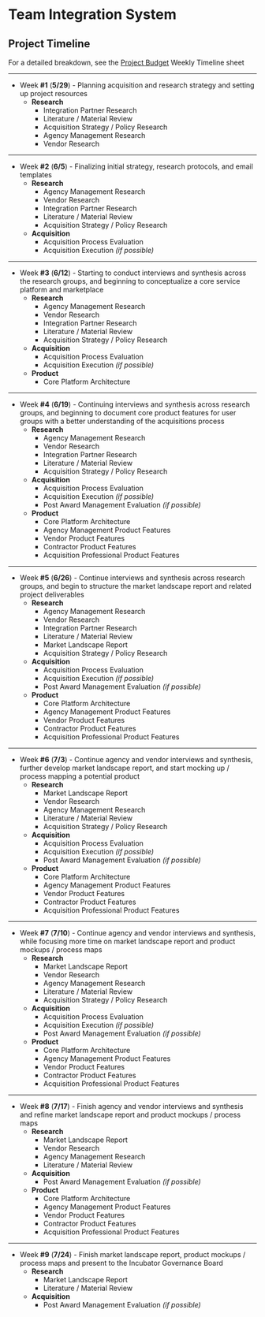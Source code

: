 # Team Integration System
## Project Timeline


For a detailed breakdown, see the [Project Budget](https://docs.google.com/spreadsheets/d/1zLQzgmpPoGzMoD1YQEaLY0w5YWK16V9GdTE5YFumekU/edit) Weekly Timeline sheet

----
* Week **#1** (**5/29**) - Planning acquisition and research strategy and setting up project resources
  * **Research**
    * Integration Partner Research
    * Literature / Material Review
    * Acquisition Strategy / Policy Research
    * Agency Management Research
    * Vendor Research

----
* Week **#2** (**6/5**) - Finalizing initial strategy, research protocols, and email templates
  * **Research**
    * Agency Management Research
    * Vendor Research
    * Integration Partner Research
    * Literature / Material Review
    * Acquisition Strategy / Policy Research
  * **Acquisition**
    * Acquisition Process Evaluation
    * Acquisition Execution _(if possible)_

----
* Week **#3** (**6/12**) - Starting to conduct interviews and synthesis across the research groups, and beginning to conceptualize a core service platform and marketplace
  * **Research**
    * Agency Management Research
    * Vendor Research
    * Integration Partner Research
    * Literature / Material Review
    * Acquisition Strategy / Policy Research
  * **Acquisition**
    * Acquisition Process Evaluation
    * Acquisition Execution _(if possible)_
  * **Product**
    * Core Platform Architecture

----
* Week **#4** (**6/19**) - Continuing interviews and synthesis across research groups, and beginning to document core product features for user groups with a better understanding of the acquisitions process
  * **Research**
    * Agency Management Research
    * Vendor Research
    * Integration Partner Research
    * Literature / Material Review
    * Acquisition Strategy / Policy Research
  * **Acquisition**
    * Acquisition Process Evaluation
    * Acquisition Execution _(if possible)_
    * Post Award Management Evaluation _(if possible)_
  * **Product**
    * Core Platform Architecture
    * Agency Management Product Features
    * Vendor Product Features
    * Contractor Product Features
    * Acquisition Professional Product Features

----
* Week **#5** (**6/26**) - Continue interviews and synthesis across research groups, and begin to structure the market landscape report and related project deliverables
  * **Research**
    * Agency Management Research
    * Vendor Research
    * Integration Partner Research
    * Literature / Material Review
    * Market Landscape Report
    * Acquisition Strategy / Policy Research
  * **Acquisition**
    * Acquisition Process Evaluation
    * Acquisition Execution _(if possible)_
    * Post Award Management Evaluation _(if possible)_
  * **Product**
    * Core Platform Architecture
    * Agency Management Product Features
    * Vendor Product Features
    * Contractor Product Features
    * Acquisition Professional Product Features

----
* Week **#6** (**7/3**) - Continue agency and vendor interviews and synthesis, further develop market landscape report, and start mocking up / process mapping a potential product
  * **Research**
    * Market Landscape Report
    * Vendor Research
    * Agency Management Research
    * Literature / Material Review
    * Acquisition Strategy / Policy Research
  * **Acquisition**
    * Acquisition Process Evaluation
    * Acquisition Execution _(if possible)_
    * Post Award Management Evaluation _(if possible)_
  * **Product**
    * Core Platform Architecture
    * Agency Management Product Features
    * Vendor Product Features
    * Contractor Product Features
    * Acquisition Professional Product Features

----
* Week **#7** (**7/10**) - Continue agency and vendor interviews and synthesis, while focusing more time on market landscape report and product mockups / process maps
  * **Research**
    * Market Landscape Report
    * Vendor Research
    * Agency Management Research
    * Literature / Material Review
    * Acquisition Strategy / Policy Research
  * **Acquisition**
    * Acquisition Process Evaluation
    * Acquisition Execution _(if possible)_
    * Post Award Management Evaluation _(if possible)_
  * **Product**
    * Core Platform Architecture
    * Agency Management Product Features
    * Vendor Product Features
    * Contractor Product Features
    * Acquisition Professional Product Features

----
* Week **#8** (**7/17**) - Finish agency and vendor interviews and synthesis and refine market landscape report and product mockups / process maps
  * **Research**
    * Market Landscape Report
    * Vendor Research
    * Agency Management Research
    * Literature / Material Review
  * **Acquisition**
    * Post Award Management Evaluation _(if possible)_
  * **Product**
    * Core Platform Architecture
    * Agency Management Product Features
    * Vendor Product Features
    * Contractor Product Features
    * Acquisition Professional Product Features

----
* Week **#9** (**7/24**) - Finish market landscape report, product mockups / process maps and present to the Incubator Governance Board
  * **Research**
    * Market Landscape Report
    * Literature / Material Review
  * **Acquisition**
    * Post Award Management Evaluation _(if possible)_

